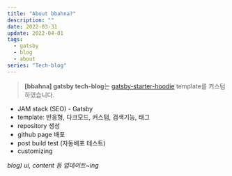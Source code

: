 ```yaml
---
title: "About bbahna?"
description: ""
date: 2022-03-31
update: 2022-04-01
tags:
  - gatsby
  - blog
  - about
series: "Tech-blog"
---
```


> **[bbahna] gatsby tech-blog**는  [gatsby-starter-hoodie](https://github.com/devHudi/gatsby-starter-hoodie) template를 커스텀 하였습니다.

- JAM stack (SEO) - Gatsby
- template: 반응형, 다크모드, 커스텀, 검색기능, 태그
- repository 생성
- github page 배포
- post build test (자동배포 테스트)
- customizing

_blog) ui, content 등 업데이트~ing_
